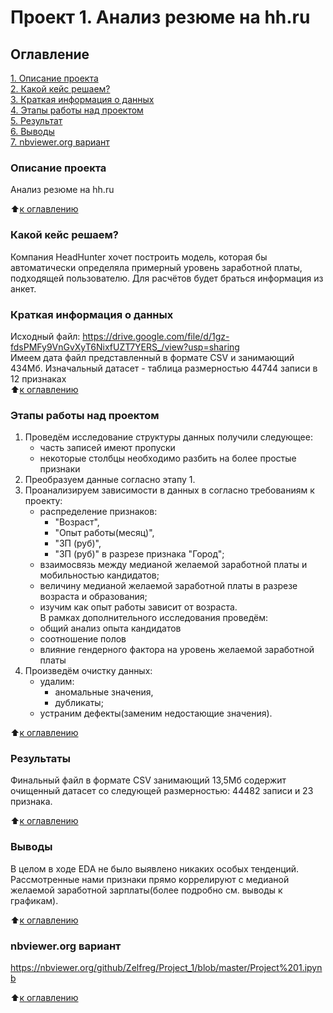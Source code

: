 # Проект 1. Анализ резюме на hh.ru

## Оглавление  
[1. Описание проекта](https://github.com/Zelfreg/Project_1/edit/master/.README.md#Описание-проекта)  
[2. Какой кейс решаем?](https://github.com/Zelfreg/Project_1/edit/master/.README.md#Какой-кейс-решаем)  
[3. Краткая информация о данных](https://github.com/Zelfreg/Project_1/edit/master/.README.md#Краткая-информация-о-данных)  
[4. Этапы работы над проектом](https://github.com/Zelfreg/Project_1/edit/master/.README.md#Этапы-работы-над-проектом)  
[5. Результат](https://github.com/Zelfreg/Project_1/edit/master/.README.md#Результат)    
[6. Выводы](https://github.com/Zelfreg/Project_1/edit/master/.README.md#Выводы)  
[7. nbviewer.org вариант](https://github.com/Zelfreg/Project_1/edit/master/.README.md#nbviewer.org)

### Описание проекта    
Анализ резюме на hh.ru

:arrow_up:[к оглавлению](_)


### Какой кейс решаем?    
Компания HeadHunter хочет построить модель, которая бы автоматически определяла примерный уровень заработной платы, подходящей пользователю. Для расчётов будет браться информация из анкет. 


### Краткая информация о данных
Исходный файл: https://drive.google.com/file/d/1gz-fdsPMFy9VnGvXyT6NixfUZT7YERS_/view?usp=sharing  
Имеем дата файл представленный в формате CSV и занимающий 434Мб. Изначальный датасет - таблица размерностью 44744 записи в 12 признаках  
:arrow_up:[к оглавлению](.README.md#Оглавление)


### Этапы работы над проектом  
1. Проведём исследование структуры данных получили следующее:
   - часть записей имеют пропуски
   - некоторые столбцы необходимо разбить на более простые признаки
2. Преобразуем данные согласно этапу 1.
3. Проанализируем зависимости в данных в согласно требованиям к проекту: 
   - распределение признаков:
        - "Возраст",
        - "Опыт работы(месяц)",
        - "ЗП (руб)",
        - "ЗП (руб)" в разрезе признака "Город";
   - взаимосвязь между медианой желаемой заработной платы и мобильностью кандидатов;
   - величину медианой желаемой заработной платы в разрезе возраста и образования;
   - изучим как опыт работы зависит от возраста.  
   В рамках дополнительного исследования проведём: 
   - общий анализ опыта кандидатов
   - соотношение полов
   - влияние гендерного фактора на уровень желаемой заработной платы
4. Произведём очистку данных:
    - удалим: 
        - аномальные значения,
        - дубликаты;
    - устраним дефекты(заменим недостающие значения).


:arrow_up:[к оглавлению](.README.md#Оглавление)


### Результаты  
Финальный файл в формате CSV занимающий 13,5Мб содержит очищенный датасет 
со следующей размерностью: 44482 записи и 23 признака.

:arrow_up:[к оглавлению](.README.md#Оглавление)


### Выводы  
В целом в ходе EDA не было выявлено никаких особых тенденций. Рассмотренные нами признаки прямо коррелируют с медианой желаемой заработной зарплаты(более подробно см. выводы к графикам).


:arrow_up:[к оглавлению](.README.md#Оглавление)


### nbviewer.org вариант
https://nbviewer.org/github/Zelfreg/Project_1/blob/master/Project%201.ipynb


:arrow_up:[к оглавлению](.README.md#Оглавление)
